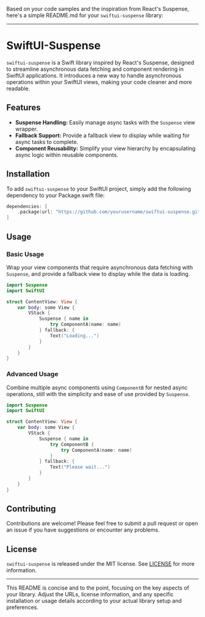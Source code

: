 Based on your code samples and the inspiration from React's Suspense, here's a simple README.md for your `swiftui-suspense` library:

---

# SwiftUI-Suspense

`swiftui-suspense` is a Swift library inspired by React's Suspense, designed to streamline asynchronous data fetching and component rendering in SwiftUI applications. It introduces a new way to handle asynchronous operations within your SwiftUI views, making your code cleaner and more readable.

## Features

- **Suspense Handling:** Easily manage async tasks with the `Suspense` view wrapper.
- **Fallback Support:** Provide a fallback view to display while waiting for async tasks to complete.
- **Component Reusability:** Simplify your view hierarchy by encapsulating async logic within reusable components.

## Installation

To add `swiftui-suspense` to your SwiftUI project, simply add the following dependency to your Package.swift file:

```swift
dependencies: [
    .package(url: "https://github.com/yourusername/swiftui-suspense.git", from: "1.0.0")
]
```

## Usage

### Basic Usage

Wrap your view components that require asynchronous data fetching with `Suspense`, and provide a fallback view to display while the data is loading.

```swift
import Suspense
import SwiftUI

struct ContentView: View {
    var body: some View {
        VStack {
            Suspense { name in
                try ComponentA(name: name)
            } fallback: {
                Text("Loading...")
            }
        }
    }
}
```

### Advanced Usage

Combine multiple async components using `ComponentB` for nested async operations, still with the simplicity and ease of use provided by `Suspense`.

```swift
import Suspense
import SwiftUI

struct ContentView: View {
    var body: some View {
        VStack {
            Suspense { name in
                try ComponentB {
                    try ComponentA(name: name)
                }
            } fallback: {
                Text("Please wait...")
            }
        }
    }
}
```

## Contributing

Contributions are welcome! Please feel free to submit a pull request or open an issue if you have suggestions or encounter any problems.

## License

`swiftui-suspense` is released under the MIT license. See [LICENSE](LICENSE) for more information.

---

This README is concise and to the point, focusing on the key aspects of your library. Adjust the URLs, license information, and any specific installation or usage details according to your actual library setup and preferences.
